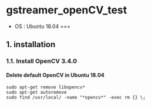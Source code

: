 # gstreamer_openCV_test
* OS : Ubuntu 18.04
===
## 1. installation

### 1.1. Install OpenCV 3.4.0
#### Delete default OpenCV in Ubuntu 18.04
```
sudo apt-get remove libopencv*
sudo apt-get autoremove
sudo find /usr/local/ -name "*opencv*" -exec rm {} \;
```
